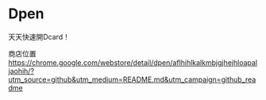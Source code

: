 # Dpen
天天快速開Dcard！

商店位置
https://chrome.google.com/webstore/detail/dpen/aflhihlkalkmbjgjhejhloapaljaohih/?utm_source=github&utm_medium=README.md&utm_campaign=github_readme
